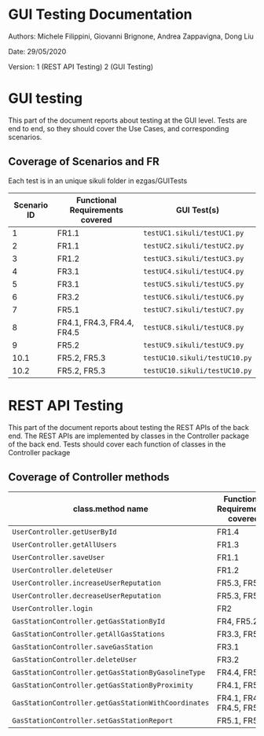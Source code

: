 # GUI  Testing Documentation

Authors: Michele Filippini, Giovanni Brignone, Andrea Zappavigna, Dong Liu

Date: 29/05/2020

Version: 1 (REST API Testing)
	 2 (GUI Testing)

# GUI testing

This part of the document reports about testing at the GUI level. Tests are end to end, so they should cover the Use Cases, and corresponding scenarios.

## Coverage of Scenarios and FR

Each test is in an unique sikuli folder in ezgas/GUITests

| Scenario ID | Functional Requirements covered | GUI Test(s) |
| ----------- | ------------------------------- | ----------- |
| 1	| FR1.1	| `testUC1.sikuli/testUC1.py` |
| 2	| FR1.1	| `testUC2.sikuli/testUC2.py` |
| 3	| FR1.2	| `testUC3.sikuli/testUC3.py` |
| 4	| FR3.1	| `testUC4.sikuli/testUC4.py` |
| 5	| FR3.1	| `testUC5.sikuli/testUC5.py` |
| 6	| FR3.2	| `testUC6.sikuli/testUC6.py` |
| 7	| FR5.1	| `testUC7.sikuli/testUC7.py` |
| 8	| FR4.1, FR4.3, FR4.4, FR4.5 | `testUC8.sikuli/testUC8.py` |
| 9	| FR5.2	| `testUC9.sikuli/testUC9.py` |
| 10.1	| FR5.2, FR5.3 | `testUC10.sikuli/testUC10.py` |          
| 10.2	| FR5.2, FR5.3 | `testUC10.sikuli/testUC10.py` |            


# REST  API  Testing

This part of the document reports about testing the REST APIs of the back end. The REST APIs are implemented by classes in the Controller package of the back end.
Tests should cover each function of classes in the Controller package

## Coverage of Controller methods


<Report in this table the test cases defined to cover all methods in Controller classes >

| class.method name | Functional Requirements covered |REST  API Test(s) |
| ----------- | ------------------------------- | ----------- |
| `UserController.getUserById` | FR1.4 | `TestController.testGetUserById` |     
| `UserController.getAllUsers` | FR1.3 | `TestController.testGetAllUsers` |             
| `UserController.saveUser` | FR1.1 | `TestController.testSaveUser` |   
| `UserController.deleteUser` | FR1.2 | `TestController.testDeleteUser` |   
| `UserController.increaseUserReputation` | FR5.3, FR5.2 | `TestController.testIncreaseUserReputation` |   
| `UserController.decreaseUserReputation` | FR5.3, FR5.2 | `TestController.testDecreaseUserReputation` |
| `UserController.login` | FR2 | `TestController.testLogin` |   
| `GasStationController.getGasStationById` | FR4, FR5.2 | `TestController.testGetGasStationById` |   
| `GasStationController.getAllGasStations` | FR3.3, FR5.2 | `TestController.testGetAllGasStations` |   
| `GasStationController.saveGasStation` | FR3.1 | `TestController.testSaveGasStation` |   
| `GasStationController.deleteUser` | FR3.2 | `TestController.testDeleteGasStation` |
| `GasStationController.getGasStationByGasolineType` | FR4.4, FR5.2 | `TestController.testGetGasStationByGasolineType` |  
| `GasStationController.getGasStationByProximity` | FR4.1, FR5.2 | `TestController.testGetGasStationByProximity` |   
| `GasStationController.getGasStationWithCoordinates` | FR4.1, FR4.4, FR4.5, FR5.2 | `TestController.testGetGasStationWithCoordinates` |
| `GasStationController.setGasStationReport` | FR5.1, FR5.2 | `TestController.testSetGasStationReport` |
